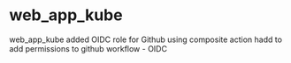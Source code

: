 # web_app_kube
web_app_kube
added OIDC role for Github
using composite action
hadd to add permissions to github workflow - OIDC

